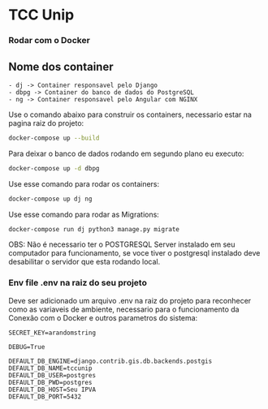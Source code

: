 # TCC Unip

### Rodar com o Docker

## **Nome dos container**

    - dj -> Container responsavel pelo Django
    - dbpg -> Container do banco de dados do PostgreSQL
    - ng -> Container responsavel pelo Angular com NGINX


Use o comando abaixo para construir os containers, necessario estar na pagina raiz do projeto:
```sh
docker-compose up --build
```

Para deixar o banco de dados rodando em segundo plano eu executo:

```sh
docker-compose up -d dbpg
```
Use esse comando para rodar os containers: 

```sh
docker-compose up dj ng
```

Use esse comando para rodar as Migrations:

```sh
docker-compose run dj python3 manage.py migrate
```

OBS: Não é necessario ter o POSTGRESQL Server instalado em seu computador para funcionamento, se voce tiver o postgresql instalado deve desabilitar o servidor que esta rodando local.

### Env file .env na raiz do seu projeto

Deve ser adicionado um arquivo .env na raiz do projeto para reconhecer como as variaveis de ambiente, necessario para o funcionamento da Conexão com o Docker e outros parametros do sistema:

```
SECRET_KEY=arandomstring

DEBUG=True

DEFAULT_DB_ENGINE=django.contrib.gis.db.backends.postgis
DEFAULT_DB_NAME=tccunip
DEFAULT_DB_USER=postgres
DEFAULT_DB_PWD=postgres
DEFAULT_DB_HOST=Seu IPVA
DEFAULT_DB_PORT=5432

```
